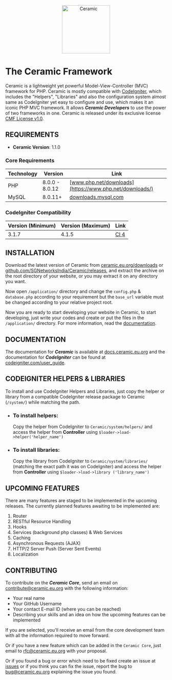<div align="center">
    <a href="https://ceramic.eu.org">
        <img alt="Ceramic" src="https://img.static.sgnetworks.eu.org/logos/Ceramic-Cup.png" width="150">
    </a>
</div>


# The Ceramic Framework
Ceramic is a lightweight yet powerful Model-View-Controller (MVC) framework for PHP. Ceramic is mostly compatible with [CodeIgniter](https://github.com/bcit-ci/CodeIgniter), which includes the
"Helpers", "Libraries" and also the configuration system almost same as CodeIgniter yet easy to configure and use, which makes it an iconic PHP MVC framework. It allows ***Ceramic Developers*** to use
the power of two frameworks in one. Ceramic is released under its exclusive license [CMF License v1.0](https://github.com/SGNetworksIndia/Ceramic/blob/master/LICENSE).


## REQUIREMENTS
* **Ceramic Version**: 1.1.0


### Core Requirements
| Technology | Version        | Link                                                                   |
|------------|----------------|------------------------------------------------------------------------|
| PHP        | 8.0.0 - 8.0.12  | [www.php.net/downloads](https://www.php.net/downloads/)                |
| MySQL      | 8.0.11+        | [downloads.mysql.com](https://downloads.mysql.com/archives/community/) |


### CodeIgniter Compatibility
| Version (Minimum) | Version (Maximum) | Link                                                          |
|-------------------|-------------------|---------------------------------------------------------------|
| 3.1.7             | 4.1.5             | [CI 4](https://github.com/codeigniter4/CodeIgniter4/releases) |


## INSTALLATION
Download the latest version of Ceramic from
[ceramic.eu.org/downloads](https://ceramic.eu.org/downloads/) or
[github.com/SGNetworksIndia/Ceramic/releases](https://github.com/SGNetworksIndia/Ceramic/releases), and extract the archive on the root directory of your website, or you may extract it on any
directory you want.

Now open `/application/` directory and change the `config.php` & `database.php` according to your requirement but the `base_url` variable must be changed according to your relative project root.

Now you are ready to start developing your website in Ceramic, to start developing, just write your codes and create or put the files in the `/application/` directory. For more information, read
the [documentation](#documentation).


## DOCUMENTATION
The documentation for **_Ceramic_** is available at [docs.ceramic.eu.org](https://docs.ceramic.eu.org/) and the documentation for **_CodeIgniter_** can be found
at [codeigniter.com/user_guide](https://codeigniter.com/user_guide/index.html).


## CODEIGNITER HELPERS & LIBRARIES
To install and use CodeIgniter Helpers and Libraries, just copy the helper or library from a compatible CodeIgniter release package to Ceramic (`/system/`) while matching the path.

* ### To install helpers:
  Copy the helper from CodeIgniter to `Ceramic/system/helpers/` and access the helper from **Controller** using `$loader->load->helper('helper_name')`

* ### To install libraries:
  Copy the library from CodeIgniter to `Ceramic/system/libraries/` (matching the exact path it was on CodeIgniter) and access the helper from **Controller** using `$loader->load->library
  ('library_name')`


## UPCOMING FEATURES
There are many features are staged to be implemented in the upcoming releases. The currently planned features awaiting to be implemented are:

1. Router
2. RESTful Resource Handling
3. Hooks
4. Services (background php classes) & Web Services
5. Caching
6. Asynchronous Requests (AJAX)
7. HTTP/2 Server Push (Server Sent Events)
8. Localization


## CONTRIBUTING
To contribute on the **_Ceramic Core_**, send an email on [contribute@ceramic.eu.org](mailto:contribute@ceramic.eu.org) with the following information:

* Your real name
* Your GitHub Username
* Your contact E-mail ID (where you can be reached)
* Describing your skills and an idea on how the upcoming features can be implemented

If you are selected, you'll receive an email from the core development team with all the information required to move forward.

Or if you have a new feature which can be added in the `Ceramic Core`, just email to [rfc@ceramic.eu.org](mailto:rfc@ceramic.eu.org) with your proposal.

Or if you found a bug or error which need to be fixed create an issue at [issues](https://github.com/SGNetworksIndia/Ceramic/issues) or if you think you can fix the issue, report the bug to
[bug@ceramic.eu.org](mailto:bug@ceramic.eu.org) explaining the issue you found.


